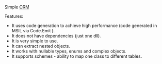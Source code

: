 Simple [ORM](http://en.wikipedia.org/wiki/Object-relational_mapping)

Features:
* It uses code generation to achieve high performance (code generated in MSIL via Code.Emit ).
* It does not have dependencies (just one dll).
* It is very simple to use.
* It can extract nested objects.
* It works with nullable types, enums and complex objects.
* It supports schemes - ability to map one class to different tables.
